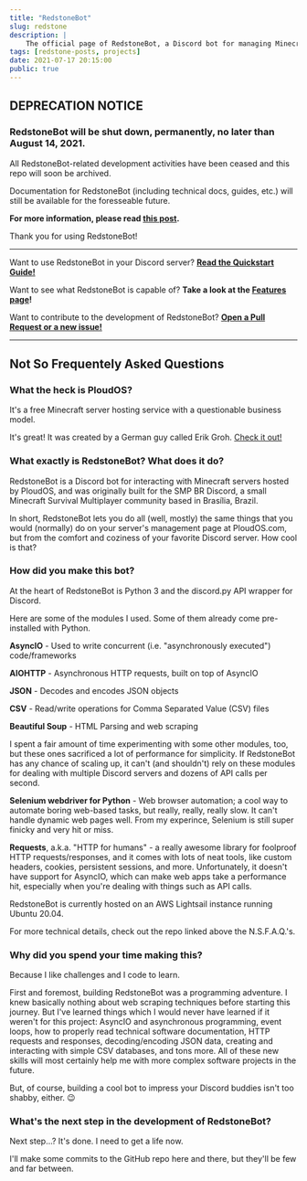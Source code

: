```yaml
---
title: "RedstoneBot"
slug: redstone
description: |
    The official page of RedstoneBot, a Discord bot for managing Minecraft servers hosted by PloudOS.
tags: [redstone-posts, projects]
date: 2021-07-17 20:15:00
public: true
--- 
```


## DEPRECATION NOTICE

### RedstoneBot will be shut down, permanently, no later than August 14, 2021.

All RedstoneBot-related development activities have been ceased and this repo will soon be archived.

Documentation for RedstoneBot (including technical docs, guides, etc.) will still be available for the foresseable future.

**For more information, please read [this post](/blog/redstone-shutdown).**

Thank you for using RedstoneBot!

--- 

Want to use RedstoneBot in your Discord server? **[Read the Quickstart Guide!](/redstone-quickstart)**

Want to see what RedstoneBot is capable of? **Take a look at the [Features page](/redstone-features)!**

Want to contribute to the development of RedstoneBot? **[Open a Pull Request or a new issue!](https://github.com/ChromeUniverse/RedstoneBot)**

---

## Not So Frequentely Asked Questions

### What the heck is PloudOS?

It's a free Minecraft server hosting service with a questionable business model.

It's great! It was created by a German guy called Erik Groh. [Check it out!](https://ploudos.com/)

### What exactly is RedstoneBot? What does it do?

RedstoneBot is a Discord bot for interacting with Minecraft servers hosted by PloudOS, and was originally built for the SMP BR Discord, a small Minecraft Survival Multiplayer community based in Brasília, Brazil.

In short, RedstoneBot lets you do all (well, mostly) the same things that you would (normally) do on your server's management page at PloudOS.com, but from the comfort and coziness of your favorite Discord server. How cool is that?

### How did you make this bot?

At the heart of RedstoneBot is Python 3 and the discord.py API wrapper for Discord.

Here are some of the modules I used. Some of them already come pre-installed with Python.

**AsyncIO** - Used to write concurrent (i.e. "asynchronously executed") code/frameworks

**AIOHTTP** - Asynchronous HTTP requests, built on top of AsyncIO

**JSON** - Decodes and encodes JSON objects

**CSV** - Read/write operations for Comma Separated Value (CSV) files 

**Beautiful Soup** - HTML Parsing and web scraping

I spent a fair amount of time experimenting with some other modules, too, but these ones sacrificed a lot of performance for simplicity. If RedstoneBot has any chance of scaling up, it can't (and shouldn't) rely on these modules for dealing with multiple Discord servers and dozens of API calls per second.

**Selenium webdriver for Python** - Web browser automation; a cool way to automate boring web-based tasks, but really, really, really slow. It can't handle dynamic web pages well. From my experince, Selenium is still super finicky and very hit or miss.

**Requests**, a.k.a. "HTTP for humans" -  a really awesome library for foolproof HTTP requests/responses, and it comes with lots of neat tools, like custom headers, cookies, persistent sessions, and more. Unfortunately, it doesn't have support for AsyncIO, which can make web apps take a performance hit, especially when you're dealing with things such as API calls.

RedstoneBot is currently hosted on an AWS Lightsail instance running Ubuntu 20.04.

For more technical details, check out the repo linked above the N.S.F.A.Q.'s.

### Why did you spend your time making this?

Because I like challenges and I code to learn.

First and foremost, building RedstoneBot was a programming adventure. I knew basically nothing about web scraping techniques before starting this journey. But I've learned things which I would never have learned if it weren't for this project: AsyncIO and asynchronous programming, event loops, how to properly read technical software documentation, HTTP requests and responses, decoding/encoding JSON data, creating and interacting with simple CSV databases, and tons more. All of these new skills will most certainly help me with more complex software projects in the future.

But, of course, building a cool bot to impress your Discord buddies isn't too shabby, either. 😉

### What's the next step in the development of RedstoneBot?

Next step...? It's done. I need to get a life now.

I'll make some commits to the GitHub repo here and there, but they'll be few and far between.